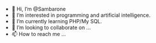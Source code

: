 - 👋 Hi, I’m @Sambarone
- 👀 I’m interested in programming and artificial intelligence.
- 🌱 I’m currently learning PHP/My SQL. 
- 💞️ I’m looking to collaborate on ...
- 📫 How to reach me ...

<!---
Sambarone/Sambarone is a ✨ special ✨ repository because its `README.md` (this file) appears on your GitHub profile.
You can click the Preview link to take a look at your changes.
--->
